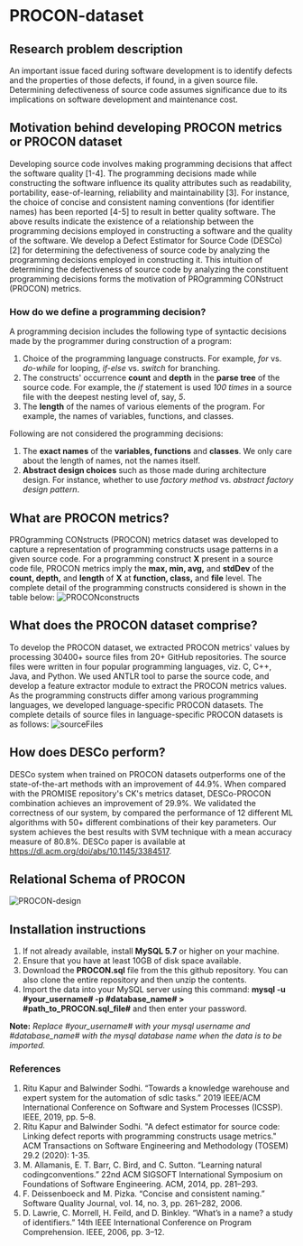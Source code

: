 # PROCON-dataset

## Research problem description
An important issue faced during software development is to identify defects and the properties of those defects, if found, in a given source file. Determining defectiveness of source code assumes significance due to its implications on software development and maintenance cost. 

## Motivation behind developing PROCON metrics or PROCON dataset
Developing source code involves making programming decisions that affect the software quality [1-4]. The programming decisions made while constructing the software influence its quality attributes such as readability, portability, ease-of-learning, reliability and maintainability [3]. For instance, the choice of concise and consistent naming conventions (for identifier names) has been reported [4-5] to result in better quality software. The above results indicate the existence of a relationship between the programming decisions employed in constructing a software and the quality of the software.  We develop a Defect Estimator for Source Code (DESCo) [2] for determining the defectiveness of source code by analyzing the programming decisions employed in constructing it. This intuition of determining the defectiveness of source code by analyzing the constituent programming decisions forms the motivation of PROgramming CONstruct (PROCON) metrics.

### How do we define a programming decision?
A programming decision includes the following type of syntactic decisions made by the programmer during construction of a program:

1. Choice of the programming language constructs. For example, *for* vs. *do-while* for looping, *if-else* vs. *switch* for branching.
2. The constructs' occurrence **count** and **depth** in the **parse tree** of the source code. For example, the *if* statement is used *100 times* in a source file with the deepest nesting level of, say, *5*.
3. The **length** of the names of various elements of the program. For example, the names of variables, functions, and classes.

Following are not considered the programming decisions:
1. The **exact names** of the **variables, functions** and **classes**. We only care about the length of names, not the names itself.
2. **Abstract design choices** such as those made during architecture design. For instance, whether to use *factory method* vs. *abstract factory design pattern*.


## What are PROCON metrics?
PROgramming CONstructs (PROCON) metrics dataset was developed to capture a representation of programming constructs usage patterns in a given source code. For a programming construct **X** present in a source code file, PROCON metrics imply the **max, min, avg,** and **stdDev** of the **count, depth,** and **length** of **X** at **function, class,** and **file** level. The complete detail of the programming constructs considered is shown in the table below:
![PROCONconstructs](https://user-images.githubusercontent.com/76653789/106340646-c389b680-629a-11eb-8d97-3fdfa6501a7b.png)

## What does the PROCON dataset comprise?
To develop the PROCON dataset, we extracted PROCON metrics' values by processing 30400+ source files from 20+ GitHub repositories. The source files were written in four popular programming languages, viz. C, C++, Java, and Python. We used ANTLR tool to parse the source code, and develop a feature extractor module to extract the PROCON metrics values. As the programming constructs differ among various programming languages, we developed language-specific PROCON datasets. The complete details of source files in language-specific PROCON datasets is as follows:
![sourceFiles](https://user-images.githubusercontent.com/76653789/106340959-ca64f900-629b-11eb-8ad8-d5814b4af5ac.png)
 
## How does DESCo perform?
DESCo system when trained on PROCON datasets outperforms one of the state-of-the-art methods with an improvement of 44.9%. When compared with the PROMISE repository's CK's metrics dataset, DESCo-PROCON combination achieves an improvement of 29.9%. We validated the correctness of our system, by compared the performance of 12 different ML algorithms with 50+ different combinations of their key parameters. Our system achieves the best results with SVM technique with a mean accuracy measure of 80.8%. DESCo paper is available at https://dl.acm.org/doi/abs/10.1145/3384517.

## Relational Schema of PROCON

![PROCON-design](https://user-images.githubusercontent.com/76653789/106337775-612cb800-6292-11eb-9e2b-831367de29b3.png)

## Installation instructions

1. If not already available, install **MySQL 5.7** or higher on your machine. 
2. Ensure that you have at least 10GB of disk space available. 
3. Download the **PROCON.sql** file from the this github repository. You can also clone the entire repository and then unzip the contents. 
5. Import the data into your MySQL server using this command: **mysql -u #your_username# -p #database_name# > #path_to_PROCON.sql_file#** and then enter your password.

**Note:** *Replace #your_username# with your mysql username and  #database_name# with the mysql database name when the data is to be imported.*

### References

1. Ritu Kapur and Balwinder  Sodhi. “Towards  a  knowledge  warehouse  and  expert system for the automation of sdlc tasks.” 2019 IEEE/ACM International Conference on Software and System Processes (ICSSP). IEEE,  2019, pp. 5–8.
2. Ritu Kapur and Balwinder Sodhi. "A defect estimator for source code: Linking defect reports with programming constructs usage metrics." ACM Transactions on Software Engineering and Methodology (TOSEM) 29.2 (2020): 1-35.
3. M. Allamanis, E. T. Barr, C. Bird, and C. Sutton. “Learning natural codingconventions.”  22nd ACM SIGSOFT International Symposium on Foundations of Software Engineering. ACM,  2014, pp. 281–293.
4. F. Deissenboeck and M. Pizka. “Concise and consistent naming.” Software Quality Journal, vol. 14, no. 3, pp. 261–282, 2006.
5. D. Lawrie, C. Morrell,  H. Feild, and D. Binkley. “What’s  in a name? a study of identifiers.” 14th IEEE International Conference on Program Comprehension. IEEE, 2006, pp. 3–12.
